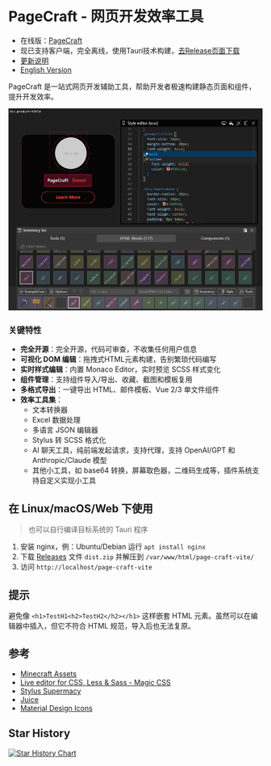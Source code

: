 # PageCraft - 网页开发效率工具

- 在线版：[PageCraft](https://canwdev.github.io/page-craft-vite/#/)
- 现已支持客户端，完全离线，使用Tauri技术构建，[去Release页面下载](https://github.com/canwdev/page-craft-vite/releases)
- [更新说明](./public/release-notes.md)
- [English Version](./README-en.md)

PageCraft 是一站式网页开发辅助工具，帮助开发者极速构建静态页面和组件，提升开发效率。

![img](./screenshot.png)

### 关键特性

- **完全开源**：完全开源，代码可审查，不收集任何用户信息
- **可视化 DOM 编辑**：拖拽式HTML元素构建，告别繁琐代码编写
- **实时样式编辑**：内置 Monaco Editor，实时预览 SCSS 样式变化
- **组件管理**：支持组件导入/导出、收藏、截图和模板复用
- **多格式导出**：一键导出 HTML、邮件模板、Vue 2/3 单文件组件
- **效率工具集**：
  - 文本转换器
  - Excel 数据处理
  - 多语言 JSON 编辑器
  - Stylus 转 SCSS 格式化
  - AI 聊天工具，纯前端发起请求，支持代理，支持 OpenAI/GPT 和 Anthropic/Claude 模型
  - 其他小工具，如 base64 转换，屏幕取色器，二维码生成等，插件系统支持自定义实现小工具

## 在 Linux/macOS/Web 下使用

> 也可以自行编译目标系统的 Tauri 程序

1. 安装 nginx，例：Ubuntu/Debian 运行 `apt install nginx`
2. 下载 [Releases](https://github.com/canwdev/page-craft-vite/releases) 文件 `dist.zip` 并解压到 `/var/www/html/page-craft-vite/`
3. 访问 `http://localhost/page-craft-vite`

## 提示

避免像 `<h1>TestH1<h2>TestH2</h2></h1>` 这样嵌套 HTML 元素。虽然可以在编辑器中插入，但它不符合 HTML 规范，导入后也无法复原。

## 参考

- [Minecraft Assets](https://mcasset.cloud/)
- [Live editor for CSS, Less & Sass - Magic CSS](https://chrome.google.com/webstore/detail/live-editor-for-css-less/ifhikkcafabcgolfjegfcgloomalapol/related?utm_source=chrome-ntp-icon)
- [Stylus Supermacy](https://thisismanta.github.io/stylus-supremacy/#demo)
- [Juice](https://github.com/Automattic/juice)
- [Material Design Icons](https://pictogrammers.com/library/mdi/)

## Star History

[![Star History Chart](https://api.star-history.com/svg?repos=canwdev/page-craft-vite&type=Date)](https://star-history.com/#canwdev/page-craft-vite&Date)
